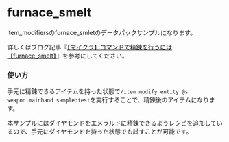 # furnace_smelt
item_modifiersのfurnace_smletのデータパックサンプルになります。

詳しくはブログ記事『[【マイクラ】コマンドで精錬を行うには【furnace_smelt】](https://natsumake.com/command_smelt/)』を参考にしてください。

<h3>使い方</h3>

手元に精錬できるアイテムを持った状態で```/item modify entity @s weapon.mainhand sample:test```を実行することで、精錬後のアイテムになります。

本サンプルにはダイヤモンドをエメラルドに精錬できるようレシピを追加しているので、手元にダイヤモンドを持った状態でも試すことが可能です。
